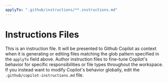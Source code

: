 ```yaml
---
applyTo: ".github/instructions/**.instructions.md"
---
```


# Instructions Files

This is an instruction file. It will be presented to Github Copilot as context when it is generating or editing files matching the glob pattern specified in the `applyTo` field above. Author instruction files to fine-tune Copilot's behavior for specific responsibilities or file types throughout the workspace. If you instead want to modify Copilot's behavior globally, edit the `.github/copilot-instructions.md` file. 